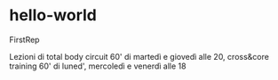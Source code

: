 # hello-world
FirstRep

Lezioni di total body circuit 60' di martedì e giovedì alle 20, cross&core training 60' di luned', mercoledì e venerdì alle 18
